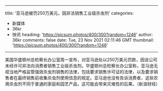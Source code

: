 
---
title: '亚马逊被罚250万美元，因非法销售工业级杀虫剂'
categories: 
 - 新媒体
 - 36kr
 - 快讯
headimg: 'https://picsum.photos/400/300?random=1246'
author: 36kr
comments: false
date: Tue, 23 Nov 2021 02:11:46 GMT
thumbnail: 'https://picsum.photos/400/300?random=1246'
---

<div>   
美国华盛顿州总检察长办公室周一宣布，对亚马逊处以250万美元罚款，因该公司未经许可非法向消费者销售工业级杀虫剂。华盛顿州总检察长办公室称，亚马逊无视当地严格监管强效杀虫剂销售的法律，包括要求销售许可证的法律，以及要求销售者在最终销售前收集杀虫剂使用信息的规定。亚马逊也没有告诉消费者，这些农用杀虫剂不同于普通的家庭和园艺产品，这可能会带来灾难性的后果。（新浪财经）  
</div>
            